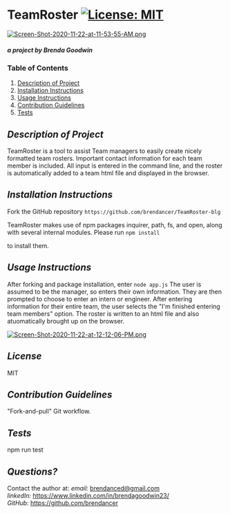 # TeamRoster [![License: MIT](https://img.shields.io/badge/License-MIT-yellow.svg)](https://opensource.org/licenses/MIT)

[![Screen-Shot-2020-11-22-at-11-53-55-AM.png](https://i.postimg.cc/KvL0cxr5/Screen-Shot-2020-11-22-at-11-53-55-AM.png)](https://postimg.cc/rKV1Q6Hd)

##### _a project by_ Brenda Goodwin

### Table of Contents

1. [Description of Project](#description)
2. [Installation Instructions](#installation)
3. [Usage Instructions](#usage)
4. [Contribution Guidelines](#contribution)
5. [Tests](#tests)

## _Description of Project_ <a name="description"></a>

TeamRoster is a tool to assist Team managers to easily create nicely formatted team rosters. Important contact information for each team member is included. All input is entered in the command line, and the roster is automatically added to a team html file and displayed in the browser.

## _Installation Instructions_ <a name="installation"></a>

Fork the GitHub repository
`https://github.com/brendancer/TeamRoster-blg`

TeamRoster makes use of npm packages inquirer, path, fs, and open, along with several internal modules. Please run
`npm install`

to install them.

## _Usage Instructions_ <a name="usage"></a>

After forking and package installation, enter
`node app.js`
The user is assumed to be the manager, so enters their own information. They are then prompted to choose to enter an intern or engineer. After entering information for their entire team, the user selects the "I'm finished entering team members" option. The roster is written to an html file and also atuomatically brought up on the browser.

[![Screen-Shot-2020-11-22-at-12-12-06-PM.png](https://i.postimg.cc/ncP9WDQR/Screen-Shot-2020-11-22-at-12-12-06-PM.png)](https://postimg.cc/RNw06qdK)

## _License_

MIT

## _Contribution Guidelines_ <a name="contribution"></a>

"Fork-and-pull" Git workflow.

## _Tests_ <a name="tests"></a>

npm run test

## _Questions?_

Contact the author at:
_email:_ brendanced@gmail.com  
_linkedIn:_ https://www.linkedin.com/in/brendagoodwin23/  
_GitHub:_ https://github.com/brendancer
